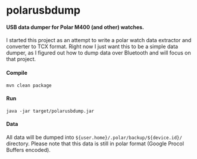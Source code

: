 # polarusbdump

#### USB data dumper for Polar M400 (and other) watches.

I started this project as an attempt to write a polar watch data extractor and converter 
to TCX format. Right now I just want this to be a simple data dumper, as I figured out
how to dump data over Bluetooth and will focus on that project.

#### Compile

`mvn clean package`

#### Run

`java -jar target/polarusbdump.jar`

#### Data

All data will be dumped into `${user.home}/.polar/backup/${device.id}/` directory. Please
note that this data is still in polar format (Google Procol Buffers encoded).
